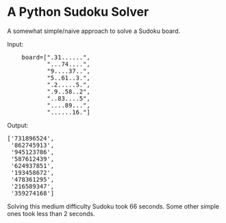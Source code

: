 # A Python Sudoku Solver

A somewhat simple/naive approach to solve a Sudoku board.

Input:
<pre>
    board=[".31......",
           "...74....",
           "9....37..",
           "5..61..3.",
           ".2.....5.",
           ".9..58..2",
           "..83....5",
           "....89...",
           "......16."]
</pre>

Output:
<pre>
['731896524', 
 '862745913', 
 '945123786',
 '587612439',
 '624937851',
 '193458672',
 '478361295',
 '216589347',
 '359274168']
</pre>

Solving this medium difficulty Sudoku took 66 seconds. Some other simple ones took less than 2 seconds.
